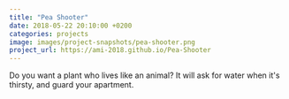 ```yaml
---
title: "Pea Shooter"
date: 2018-05-22 20:10:00 +0200
categories: projects
image: images/project-snapshots/pea-shooter.png
project_url: https://ami-2018.github.io/Pea-Shooter
---
```


Do you want a plant who lives like an animal? It will ask for water when it's thirsty, and guard your apartment.
